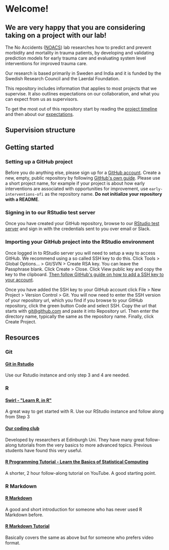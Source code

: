 # Welcome!

## We are very happy that you are considering taking on a project with our lab!

The No Accidents ([NOACS](https://noacs.io)) lab researches how to predict and prevent morbidity and mortality in trauma patients, by developing and validating prediction models for early trauma care and evaluating system level interventions for improved trauma care. 

Our research is based primarily in Sweden and India and it is funded by the Swedish Research Council and the Laerdal Foundation.

This repository includes information that applies to most projects that we supervise. It also outlines  expectations on our collaboration, and what you can expect from us as supervisors. 

To get the most out of this repository start by reading the [project timeline](project-timeline.md) and then about our [expectations](expectations.md). 

## Supervision structure

## Getting started

### Setting up a GitHub project

Before you do anything else, please sign up for a [GitHub
account](https://github.com). Create a new, empty, public repository
by following [GitHub's own
guide](https://docs.github.com/en/get-started/quickstart/create-a-repo).
Please use a short project name, for example if your project is about
how early interventions are associated with opportunities for
improvement, use `early-interventions-ofi` as the repository name. **Do
not initialize your repository with a README**.

### Signing in to our RStudio test server

Once you have created your GitHub repository, browse to our [RStudio
test server](https://rstudio.test.noacs.io) and sign in with the
credentials sent to you over email or Slack.

### Importing your GitHub project into the RStudio environment

Once logged in to RStudio server you will need to setup a way to
access GitHub. We recommend using a so called SSH key to do
this. Click Tools > Global Options... > Git/SVN > Create RSA key. You
can leave the Passphrase blank. Click Create > Close. Click View
public key and copy the key to the clipboard. [Then follow GitHub's
guide on how to add a SSH key to your
account](https://docs.github.com/en/authentication/connecting-to-github-with-ssh/adding-a-new-ssh-key-to-your-github-account).

Once you have added the SSH key to your GitHub account click File >
New Project > Version Control > Git. You will now need to enter the
SSH version of your repository url, which you find if you browse to
your GitHub repository, click the green button Code and select
SSH. Copy the url that starts with git@github.com and paste it into
Repository url. Then enter the directory name, typically the same as
the repository name. Finally, click Create Project.

## Resources

### Git

#### [Git in Rstudio](https://www.geo.uzh.ch/microsite/reproducible_research/post/rr-rstudio-git/)

Use our Rstudio instance and only step 3 and 4 are needed.

### R

#### [Swirl - "Learn R, in R"](https://swirlstats.com/students.html) 

A great way to get started with R. Use our RStudio instance and follow
along from Step 3

#### [Our coding club](https://ourcodingclub.github.io/tutorials.html)

Developed by researchers at Edinburgh Uni. They have many great
follow-along tutorials from the very basics to more advanced
topics. Previous students have found this very useful.

#### [R Programming Tutorial - Learn the Basics of Statistical Computing](https://www.youtube.com/watch?v=_V8eKsto3Ug)

A shorter, 2 hour follow-along tutorial on YouTube. A good starting
point.

### R Markdown

#### [R Markdown](https://rmarkdown.rstudio.com/index.html)

A good and short introduction for someone who has never used R
Markdown before.

#### [R Markdown Tutorial](https://www.youtube.com/watch?v=K418swtFnik) 

Basically covers the same as above but for someone who prefers video
format.

